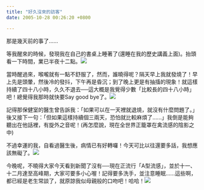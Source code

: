 ```yaml
---
title: "好久沒來的訪客"
date: 2005-10-28 00:26:20 +0800

---
```



那是幾天前的事了......



等我醒來的時候，發現我在自己的書桌上睡著了(還睡在我的歷史講義上面)。抬頭看一下時間，業已半夜十二點。![](/images/slum-area/248_m1.gif)



當時醒過來，喉嚨就有一點不舒服了，然而，誰曉得呢？隔天早上我就發燒了！早上先是頭暈，然後冷的發抖，下午再是昏沉；到了晚上更是有抽搐的現象！就這樣持續了四十八小時，久久不退去──這大概是我覺得少數「比較長的四十八小時」吧！總覺得我那時就快要Say good bye了。![](/images/slum-area/249_m9.gif)



記得那保健室的醫生曾告訴我：「如果可以在一天裡就退燒，就沒有什麼問題了。」後又接下一句：「但如果這樣持續個三兩天，恐怕就比較麻煩了......」我倒是能夠聽出在他話裡，有旋外之音呢！(再怎麼說，現在全世界正籠罩在禽流感的陰影之中)



不過幸運的我，自看過醫生後，病情已有好轉囉！今天可比以往還要多話，我想應該無礙了。![](/images/slum-area/250_m17.gif)



今晚呢，不曉得大家今天看到新聞了沒有──現在正流行「A型流感」，並於十一、十二月達至高峰期，大家可要多小心喔！記得要多洗手，並注意睡眠......這些啊，都已經是老生常談了，就原諒我似母親般的口吻吧！哈哈！![](/images/slum-area/251_m10.gif)




